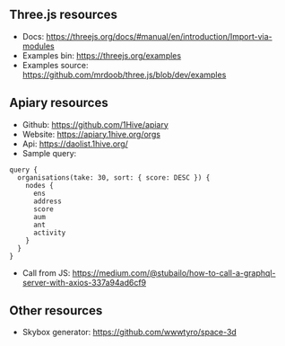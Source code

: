 ## Three.js resources
* Docs: https://threejs.org/docs/#manual/en/introduction/Import-via-modules
* Examples bin: https://threejs.org/examples
* Examples source: https://github.com/mrdoob/three.js/blob/dev/examples

## Apiary resources
* Github: https://github.com/1Hive/apiary
* Website: https://apiary.1hive.org/orgs
* Api: https://daolist.1hive.org/
* Sample query:
```
query {
  organisations(take: 30, sort: { score: DESC }) {
    nodes {
      ens
      address
      score
      aum
      ant
      activity
    }
  }
}
```
* Call from JS: https://medium.com/@stubailo/how-to-call-a-graphql-server-with-axios-337a94ad6cf9

## Other resources
* Skybox generator: https://github.com/wwwtyro/space-3d


